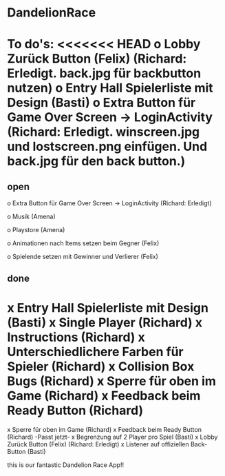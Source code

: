 # DandelionRace

To do's:
<<<<<<< HEAD
o Lobby Zurück Button (Felix) (Richard: Erledigt. back.jpg für backbutton nutzen)
o Entry Hall Spielerliste mit Design (Basti)
o Extra Button für Game Over Screen -> LoginActivity (Richard: Erledigt. winscreen.jpg und lostscreen.png einfügen. Und back.jpg für den back button.)
=======

open
----

o Extra Button für Game Over Screen -> LoginActivity (Richard: Erledigt)

o Musik (Amena)

o Playstore (Amena)

o Animationen nach Items setzen beim Gegner (Felix)

o Spielende setzen mit Gewinner und Verlierer (Felix)



done
-----
x Entry Hall Spielerliste mit Design (Basti)
x Single Player (Richard)
x Instructions (Richard)
x Unterschiedlichere Farben für Spieler (Richard)
x Collision Box Bugs (Richard)
x Sperre für oben im Game (Richard)
x Feedback beim Ready Button (Richard)
=======
x Sperre für oben im Game (Richard)
x Feedback beim Ready Button (Richard) -Passt jetzt-
x Begrenzung auf 2 Player pro Spiel (Basti)
x Lobby Zurück Button (Felix) (Richard: Erledigt)
x Listener auf offiziellen Back-Button (Basti)


this is our fantastic Dandelion Race App!!
